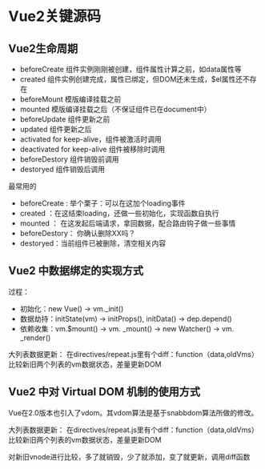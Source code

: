 # Vue2关键源码

## Vue2生命周期

* beforeCreate 组件实例刚刚被创建，组件属性计算之前，如data属性等
* created 组件实例创建完成，属性已绑定，但DOM还未生成，$el属性还不存在
* beforeMount 模版编译挂载之前
* mounted 模版编译挂载之后（不保证组件已在document中）
* beforeUpdate 组件更新之前
* updated 组件更新之后
* activated for keep-alive，组件被激活时调用
* deactivated for keep-alive 组件被移除时调用
* beforeDestory 组件销毁前调用
* destoryed 组件销毁后调用

最常用的

* beforeCreate : 举个栗子：可以在这加个loading事件
* created ：在这结束loading，还做一些初始化，实现函数自执行
* mounted ： 在这发起后端请求，拿回数据，配合路由钩子做一些事情
* beforeDestory： 你确认删除XX吗？
* destoryed：当前组件已被删除，清空相关内容

## Vue2 中数据绑定的实现方式

过程：

* 初始化：new Vue() -> vm._init()
* 数据劫持：initState(vm) -> initProps(), initData() -> dep.depend()
* 依赖收集：vm.$mount() -> vm. _mount() -> new Watcher() -> vm. _render()

大列表数据更新：
在directives/repeat.js里有个diff：function（data,oldVms）
比较新旧两个列表的vm数据状态，差量更新DOM

## Vue2 中对 Virtual DOM 机制的使用方式

Vue在2.0版本也引入了vdom。其vdom算法是基于snabbdom算法所做的修改。

大列表数据更新：
在directives/repeat.js里有个diff：function（data,oldVms）
比较新旧两个列表的vm数据状态，差量更新DOM

对新旧vnode进行比较，多了就销毁，少了就添加，变了就更新，调用diff函数